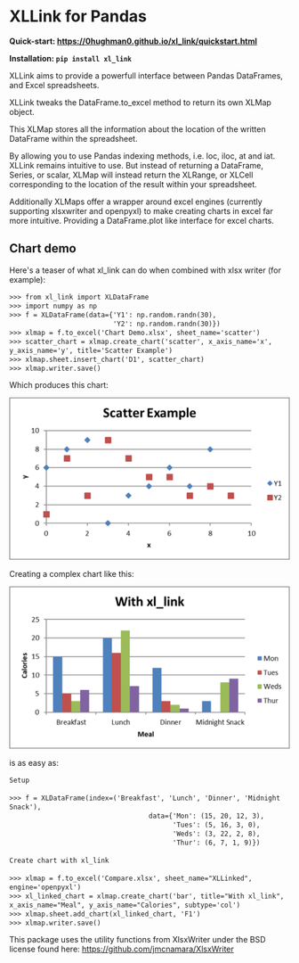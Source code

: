 # XLLink for Pandas

**Quick-start: https://0hughman0.github.io/xl_link/quickstart.html**

**Installation: `pip install xl_link`**

XLLink aims to provide a powerfull interface between Pandas DataFrames, and Excel spreadsheets.

XLLink tweaks the DataFrame.to_excel method to return its own XLMap object.

This XLMap stores all the information about the location of the written DataFrame within the spreadsheet.

By allowing you to use Pandas indexing methods, i.e. loc, iloc, at and iat. XLLink remains intuitive to use. But instead of returning a DataFrame, Series, or scalar, XLMap will instead return the XLRange, or XLCell corresponding to the location of the result within your spreadsheet.

Additionally XLMaps offer a wrapper around excel engines (currently supporting xlsxwriter and openpyxl) to make creating charts in excel far more intuitive. Providing a DataFrame.plot like interface for excel charts.

## Chart demo

Here's a teaser of what xl_link can do when combined with xlsx writer (for example):

    >>> from xl_link import XLDataFrame
	>>> import numpy as np
	>>> f = XLDataFrame(data={'Y1': np.random.randn(30),
                              'Y2': np.random.randn(30)})
    >>> xlmap = f.to_excel('Chart Demo.xlsx', sheet_name='scatter')
    >>> scatter_chart = xlmap.create_chart('scatter', x_axis_name='x', y_axis_name='y', title='Scatter Example')
    >>> xlmap.sheet.insert_chart('D1', scatter_chart)
    >>> xlmap.writer.save()

Which produces this chart:

![scatter chart](https://raw.githubusercontent.com/0Hughman0/xl_link/master/examples/ScatterExample.PNG)

Creating a complex chart like this:

![multi bar chart](https://raw.githubusercontent.com/0Hughman0/xl_link/master/examples/BarExample.png)

is as easy as:

    Setup

    >>> f = XLDataFrame(index=('Breakfast', 'Lunch', 'Dinner', 'Midnight Snack'),
                                       data={'Mon': (15, 20, 12, 3),
                                             'Tues': (5, 16, 3, 0),
                                             'Weds': (3, 22, 2, 8),
                                             'Thur': (6, 7, 1, 9)})

    Create chart with xl_link

    >>> xlmap = f.to_excel('Compare.xlsx', sheet_name="XLLinked", engine='openpyxl')
    >>> xl_linked_chart = xlmap.create_chart('bar', title="With xl_link", x_axis_name="Meal", y_axis_name="Calories", subtype='col')
    >>> xlmap.sheet.add_chart(xl_linked_chart, 'F1')
    >>> xlmap.writer.save()

This package uses the utility functions from XlsxWriter under the BSD license found here: https://github.com/jmcnamara/XlsxWriter
